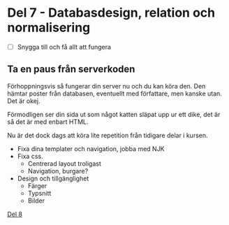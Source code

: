 # Del 7 - Databasdesign, relation och normalisering

- [ ] Snygga till och få allt att fungera

## Ta en paus från serverkoden

Förhoppningsvis så fungerar din server nu och du kan köra den. Den hämtar poster från databasen, eventuellt med författare, men kanske utan. Det är okej.

Förmodligen ser din sida ut som något katten släpat upp ur ett dike, det är så det är med enbart HTML.

Nu är det dock dags att köra lite repetition från tidigare delar i kursen.

- Fixa dina templater och navigation, jobba med NJK
- Fixa css.
    - Centrerad layout troligast
    - Navigation, burgare?
- Design och tillgänglighet
    - Färger
    - Typsnitt
    - Bilder

[Del 8](part-8.md)
